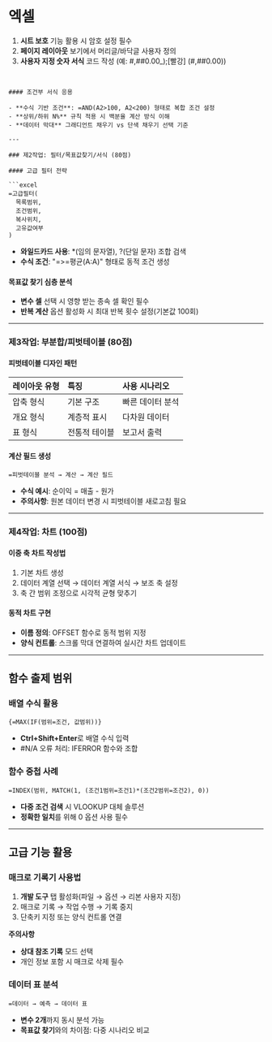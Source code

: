 # 엑셀
1. **시트 보호** 기능 활용 시 암호 설정 필수
2. **페이지 레이아웃** 보기에서 머리글/바닥글 사용자 정의
3. **사용자 지정 숫자 서식** 코드 작성 (예: #,##0.00_);[빨강] (#,##0.00))
```


#### 조건부 서식 응용

- **수식 기반 조건**: =AND(A2>100, A2<200) 형태로 복합 조건 설정
- **상위/하위 N%** 규칙 적용 시 백분율 계산 방식 이해
- **데이터 막대** 그래디언트 채우기 vs 단색 채우기 선택 기준

---

### 제2작업: 필터/목표값찾기/서식 (80점)

#### 고급 필터 전략

```excel
=고급필터(
  목록범위, 
  조건범위, 
  복사위치, 
  고유값여부
)
```

- **와일드카드 사용**: *(임의 문자열), ?(단일 문자) 조합 검색
- **수식 조건**: "=>=평균(A:A)" 형태로 동적 조건 생성


#### 목표값 찾기 심층 분석

- **변수 셀** 선택 시 영향 받는 종속 셀 확인 필수
- **반복 계산** 옵션 활성화 시 최대 반복 횟수 설정(기본값 100회)

---

### 제3작업: 부분합/피벗테이블 (80점)

#### 피벗테이블 디자인 패턴

| 레이아웃 유형 | 특징 | 사용 시나리오 |
| :-- | :-- | :-- |
| 압축 형식 | 기본 구조 | 빠른 데이터 분석 |
| 개요 형식 | 계층적 표시 | 다차원 데이터 |
| 표 형식 | 전통적 테이블 | 보고서 출력 |

#### 계산 필드 생성

```excel
=피벗테이블 분석 → 계산 → 계산 필드
```

- **수식 예시**: 순이익 = 매출 - 원가
- **주의사항**: 원본 데이터 변경 시 피벗테이블 새로고침 필요

---

### 제4작업: 차트 (100점)

#### 이중 축 차트 작성법

1. 기본 차트 생성
2. 데이터 계열 선택 → 데이터 계열 서식 → 보조 축 설정
3. 축 간 범위 조정으로 시각적 균형 맞추기

#### 동적 차트 구현

- **이름 정의**: OFFSET 함수로 동적 범위 지정
- **양식 컨트롤**: 스크롤 막대 연결하여 실시간 차트 업데이트

---

## 함수 출제 범위

### 배열 수식 활용

```excel
{=MAX(IF(범위=조건, 값범위))}
```

- **Ctrl+Shift+Enter**로 배열 수식 입력
- \#N/A 오류 처리: IFERROR 함수와 조합


### 함수 중첩 사례

```excel
=INDEX(범위, MATCH(1, (조건1범위=조건1)*(조건2범위=조건2), 0))
```

- **다중 조건 검색** 시 VLOOKUP 대체 솔루션
- **정확한 일치**를 위해 0 옵션 사용 필수

---



## 고급 기능 활용

### 매크로 기록기 사용법

1. **개발 도구** 탭 활성화(파일 → 옵션 → 리본 사용자 지정)
2. 매크로 기록 → 작업 수행 → 기록 중지
3. 단축키 지정 또는 양식 컨트롤 연결

**주의사항**

- **상대 참조 기록** 모드 선택
- 개인 정보 포함 시 매크로 삭제 필수


### 데이터 표 분석

```excel
=데이터 → 예측 → 데이터 표
```

- **변수 2개**까지 동시 분석 가능
- **목표값 찾기**와의 차이점: 다중 시나리오 비교


